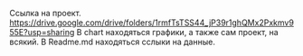Ссылка на проект.
https://drive.google.com/drive/folders/1rmfTsTSS44_jP39r1ghQMx2Pxkmv955E?usp=sharing
В chart находяться графики, а также сам проект, на всякий.
В Readme.md находяться сслыки на данные.

